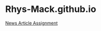 # Rhys-Mack.github.io
<p><a href="Basic Web Design/News Article Assignment.html/">News Article Assignment</a></p>
